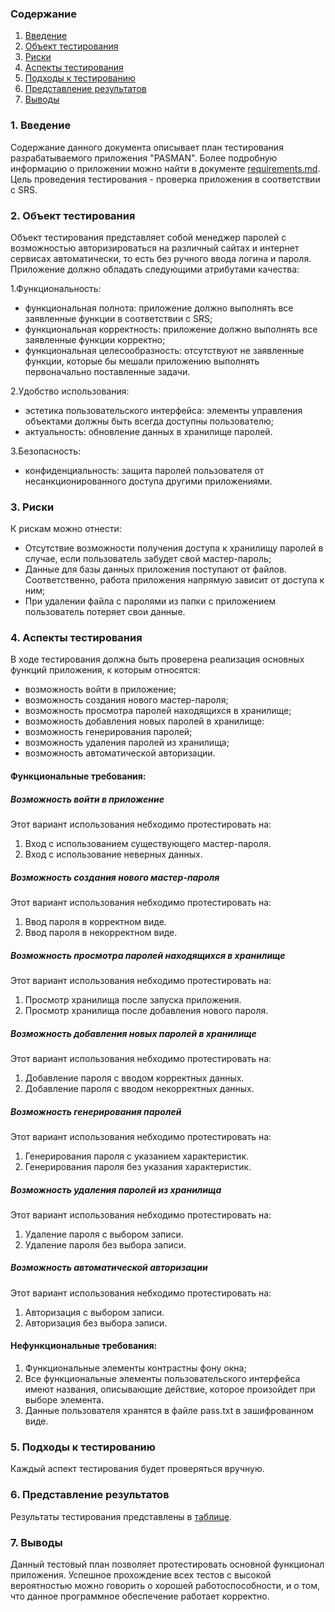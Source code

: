 ### Содержание
  1. [Введение](#1)
  2. [Объект тестирования](#2)
  3. [Риски](#3)
  4. [Аспекты тестирования](#4)<br>
  5. [Подходы к тестированию](#5)
  6. [Представление результатов](#6)
  7. [Выводы](#7)

<a name="1"></a>
### 1. Введение
  Содержание данного документа описывает план тестирования разрабатываемого приложения "PASMAN". Более подробную информацию о приложении можно найти в документе [requirements.md](https://github.com/amidovitch/PASMAN/blob/master/Documents/requirements.md). Цель проведения тестирования - проверка приложения в соответствии с SRS.

<a name="2"></a>
### 2. Объект тестирования
Объект тестирования представляет собой менеджер паролей с возможностью авторизироваться на различный сайтах и интернет сервисах автоматически, то есть без ручного ввода логина и пароля. Приложение должно обладать следующими атрибутами качества: 
   
   1.Функциональность:
+ функциональная полнота: приложение должно выполнять все заявленные функции в соответствии с SRS;
+ функциональная корректность: приложение должно выполнять все заявленные функции корректно;
+ функциональная целесообразность: отсутствуют не заявленные функции, которые бы мешали приложению выполнять первоначально поставленные задачи.

2.Удобство использования:
+ эстетика пользовательского интерфейса: элементы управления объектами должны быть всегда доступны пользователю;
+ актуальность: обновление данных в хранилище паролей.

3.Безопасность:
* конфиденциальность: защита паролей пользователя от несанкционированного доступа другими приложениями.

<a name="3"></a>
### 3. Риски
К рискам можно отнести:
* Отсутствие возможности получения доступа к хранилищу паролей в случае, если пользователь забудет свой мастер-пароль;
* Данные для базы данных приложения поступают от файлов. Соответственно, работа приложения напрямую зависит от доступа к ним;
* При удалении файла с паролями из папки с приложением пользователь потеряет свои  данные.

<a name="4"></a>
### 4. Аспекты тестирования
В ходе тестирования должна быть проверена реализация основных функций приложения, к которым относятся:
* возможность войти в приложение;
* возможность создания нового мастер-пароля;
* возможность просмотра паролей находящихся в хранилище;
* возможность добавления новых паролей в хранилище:
* возможность генерирования паролей;
* возможность удаления паролей из хранилища;
* возможность автоматической авторизации.

#### Функциональные требования:

##### Возможность войти в приложение
Этот вариант использования небходимо протестировать на:
1. Вход с использованием существующего мастер-пароля.
2. Вход с использование неверных данных.

##### Возможность создания нового мастер-пароля
Этот вариант использования небходимо протестировать на:
1. Ввод пароля в корректном виде.
2. Ввод пароля в некорректном виде.

##### Возможность просмотра паролей находящихся в хранилище
Этот вариант использования небходимо протестировать на:
1. Просмотр хранилища после запуска приложения.
2. Просмотр хранилища после добавления нового пароля.

##### Возможность добавления новых паролей в хранилище
Этот вариант использования небходимо протестировать на:
1. Добавление пароля с вводом корректных данных.
2. Добавление пароля с вводом некорректных данных.

##### Возможность генерирования паролей
Этот вариант использования небходимо протестировать на:
1. Генерирования пароля с указанием характеристик.
2. Генерирования пароля без указания характеристик.

##### Возможность удаления паролей из хранилища
Этот вариант использования небходимо протестировать на:
1. Удаление пароля с выбором записи.
2. Удаление пароля без выбора записи.

#####  Возможность автоматической авторизации
Этот вариант использования небходимо протестировать на:
1. Авторизация с выбором записи.
2. Авторизация без выбора записи.

#### Нефункциональные требования:
1. Функциональные элементы контрастны фону окна;
2. Все функциональные элементы пользовательского интерфейса имеют названия, описывающие действие, которое произойдет при выборе элемента.
3. Данные пользователя хранятся в файле pass.txt в зашифрованном виде.

<a name="5"></a>
### 5. Подходы к тестированию
Каждый аспект тестирования будет проверяться вручную.

<a name="6"></a>
### 6. Представление результатов
Результаты тестирования представлены в [таблице](https://github.com/amidovitch/PASMAN/blob/master/testing/TestResults.md).

<a name="7"></a>
### 7. Выводы
Данный тестовый план позволяет протестировать основной функционал приложения. Успешное прохождение всех тестов с высокой вероятностью можно говорить о хорошей работоспособности, и о том, что данное программное обеспечение работает корректно.

